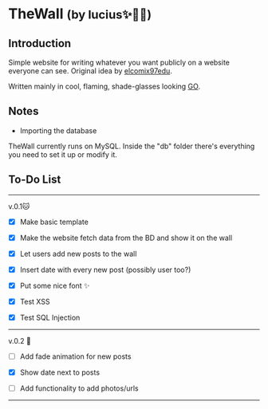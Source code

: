 # TheWall <small>(by lucius✨💞🌷)</small>

## Introduction

Simple website for writing whatever you want publicly on a website everyone can see. Original idea by [elcomix97edu](https://github.com/elcomix97edu/thewall).

Written mainly in cool, flaming, shade-glasses looking [GO](https://golang.org/).


## Notes
   
  * Importing the database
  
  TheWall currently runs on MySQL. Inside the "db" folder there's everything you need to set it up or modify it.


## To-Do List

***

v.0.1🐱‍

- [x] Make basic template

- [x] Make the website fetch data from the BD and show it on the wall

- [x] Let users add new posts to the wall

- [x] Insert date with every new post (possibly user too?)

- [x] Put some nice font ✨

- [x] Test XSS

- [x] Test SQL Injection

***

v.0.2 🧙

- [ ] Add fade animation for new posts

- [x] Show date next to posts

- [ ] Add functionality to add photos/urls

***




